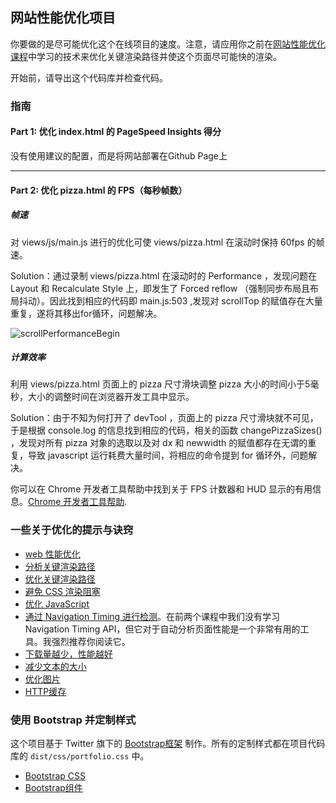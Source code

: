 ## 网站性能优化项目

你要做的是尽可能优化这个在线项目的速度。注意，请应用你之前在[网站性能优化课程](https://cn.udacity.com/course/website-performance-optimization--ud884/)中学习的技术来优化关键渲染路径并使这个页面尽可能快的渲染。

开始前，请导出这个代码库并检查代码。

### 指南

#### Part 1: 优化 index.html 的 PageSpeed Insights 得分

没有使用建议的配置，而是将网站部署在Github Page上

----

#### Part 2: 优化 pizza.html 的 FPS（每秒帧数）

##### 帧速
对 views/js/main.js 进行的优化可使 views/pizza.html 在滚动时保持 60fps 的帧速。

Solution：通过录制 views/pizza.html 在滚动时的 Performance ，发现问题在 Layout 和 Recalculate Style 上，即发生了 Forced reflow （强制同步布局且布局抖动）。因此找到相应的代码即 main.js:503 ,发现对 scrollTop 的赋值存在大量重复，遂将其移出for循环，问题解决。

![scrollPerformanceBegin](https://ws3.sinaimg.cn/large/006tKfTcgy1frgkruxejoj30p70dpjsz.jpg)

##### 计算效率
利用 views/pizza.html 页面上的 pizza 尺寸滑块调整 pizza 大小的时间小于5毫秒，大小的调整时间在浏览器开发工具中显示。

Solution：由于不知为何打开了 devTool ，页面上的 pizza 尺寸滑块就不可见，于是根据 console.log 的信息找到相应的代码，相关的函数 changePizzaSizes() ，发现对所有 pizza 对象的选取以及对 dx 和 newwidth 的赋值都存在无谓的重复，导致 javascript 运行耗费大量时间，将相应的命令提到 for 循环外，问题解决。


你可以在 Chrome 开发者工具帮助中找到关于 FPS 计数器和 HUD 显示的有用信息。[Chrome 开发者工具帮助](https://developer.chrome.com/devtools/docs/tips-and-tricks).

### 一些关于优化的提示与诀窍
* [web 性能优化](https://developers.google.com/web/fundamentals/performance/ "web 性能")
* [分析关键渲染路径](https://developers.google.com/web/fundamentals/performance/critical-rendering-path/analyzing-crp.html "分析关键渲染路径")
* [优化关键渲染路径](https://developers.google.com/web/fundamentals/performance/critical-rendering-path/optimizing-critical-rendering-path.html "优化关键渲染路径！")
* [避免 CSS 渲染阻塞](https://developers.google.com/web/fundamentals/performance/critical-rendering-path/render-blocking-css.html "css渲染阻塞")
* [优化 JavaScript](https://developers.google.com/web/fundamentals/performance/critical-rendering-path/adding-interactivity-with-javascript.html "javascript")
* [通过 Navigation Timing 进行检测](https://developers.google.com/web/fundamentals/performance/critical-rendering-path/measure-crp.html "nav timing api")。在前两个课程中我们没有学习 Navigation Timing API，但它对于自动分析页面性能是一个非常有用的工具。我强烈推荐你阅读它。
* <a href="https://developers.google.com/web/fundamentals/performance/optimizing-content-efficiency/eliminate-downloads.html">下载量越少，性能越好</a>
* <a href="https://developers.google.com/web/fundamentals/performance/optimizing-content-efficiency/optimize-encoding-and-transfer.html">减少文本的大小</a>
* <a href="https://developers.google.com/web/fundamentals/performance/optimizing-content-efficiency/image-optimization.html">优化图片</a>
* <a href="https://developers.google.com/web/fundamentals/performance/optimizing-content-efficiency/http-caching.html">HTTP缓存</a>

### 使用 Bootstrap 并定制样式
这个项目基于 Twitter 旗下的 <a href="http://getbootstrap.com/">Bootstrap框架</a> 制作。所有的定制样式都在项目代码库的 `dist/css/portfolio.css` 中。

* <a href="http://getbootstrap.com/css/">Bootstrap CSS</a>
* <a href="http://getbootstrap.com/components/">Bootstrap组件</a>
